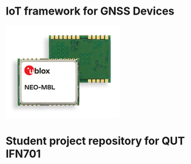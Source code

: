 # IoT framework for GNSS Devices
![NEO-M8L](www/NEO-M8L.png "NEO-M8L")
# Student project repository for QUT IFN701
